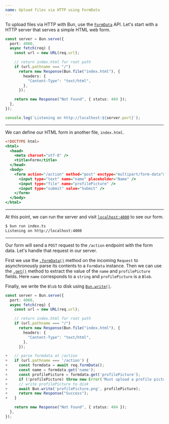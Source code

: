 ```yaml
---
name: Upload files via HTTP using FormData
---
```


To upload files via HTTP with Bun, use the [`FormData`](https://developer.mozilla.org/en-US/docs/Web/API/FormData) API. Let's start with a HTTP server that serves a simple HTML web form.

```ts#index.ts
const server = Bun.serve({
  port: 4000,
  async fetch(req) {
    const url = new URL(req.url);

    // return index.html for root path
    if (url.pathname === "/")
      return new Response(Bun.file("index.html"), {
        headers: {
          "Content-Type": "text/html",
        },
      });

    return new Response("Not Found", { status: 404 });
  },
});

console.log(`Listening on http://localhost:${server.port}`);
```

---

We can define our HTML form in another file, `index.html`.

```html#index.html
<!DOCTYPE html>
<html>
  <head>
    <meta charset="utf-8" />
    <title>Form</title>
  </head>
  <body>
    <form action="/action" method="post" enctype="multipart/form-data">
      <input type="text" name="name" placeholder="Name" />
      <input type="file" name="profilePicture" />
      <input type="submit" value="Submit" />
    </form>
  </body>
</html>
```

---

At this point, we can run the server and visit [`localhost:4000`](http://localhost:4000) to see our form.

```bash
$ bun run index.ts
Listening on http://localhost:4000
```

---

Our form will send a `POST` request to the `/action` endpoint with the form data. Let's handle that request in our server.

First we use the [`.formData()`](https://developer.mozilla.org/en-US/docs/Web/API/Request/formData) method on the incoming `Request` to asynchronously parse its contents to a `FormData` instance. Then we can use the [`.get()`](https://developer.mozilla.org/en-US/docs/Web/API/FormData/get) method to extract the value of the `name` and `profilePicture` fields. Here `name` corresponds to a `string` and `profilePicture` is a `Blob`.

Finally, we write the `Blob` to disk using [`Bun.write()`](https://bun.com/docs/api/file-io#writing-files-bun-write).

```ts-diff#index.ts
const server = Bun.serve({
  port: 4000,
  async fetch(req) {
    const url = new URL(req.url);

    // return index.html for root path
    if (url.pathname === "/")
      return new Response(Bun.file("index.html"), {
        headers: {
          "Content-Type": "text/html",
        },
      });

+   // parse formdata at /action
+   if (url.pathname === '/action') {
+     const formdata = await req.formData();
+     const name = formdata.get('name');
+     const profilePicture = formdata.get('profilePicture');
+     if (!profilePicture) throw new Error('Must upload a profile picture.');
+     // write profilePicture to disk
+     await Bun.write('profilePicture.png', profilePicture);
+     return new Response("Success");
+   }

    return new Response("Not Found", { status: 404 });
  },
});
```
